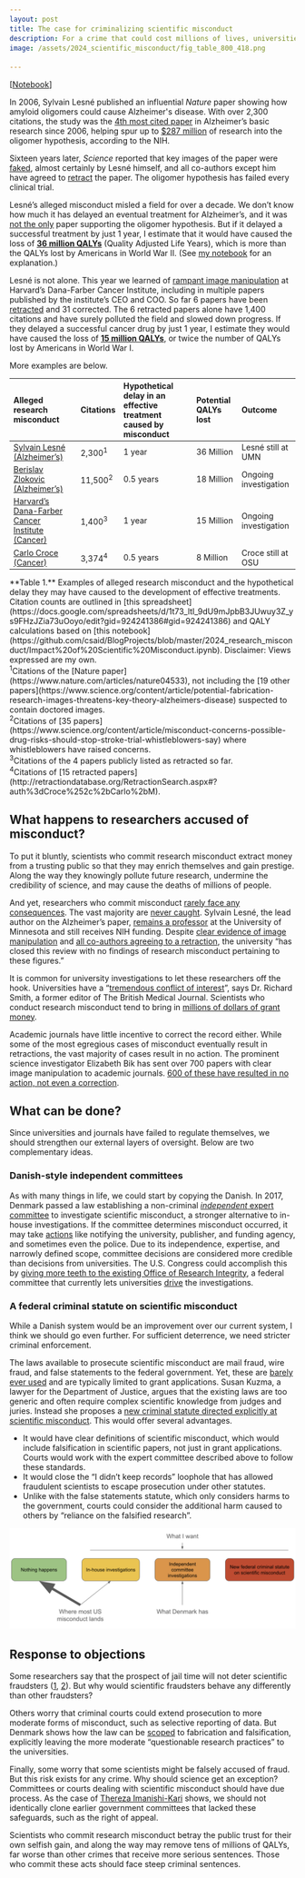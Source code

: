 ```yaml
---
layout: post
title: The case for criminalizing scientific misconduct
description: For a crime that could cost millions of lives, universities have failed to police themselves
image: /assets/2024_scientific_misconduct/fig_table_800_418.png

---
```



[[Notebook](https://github.com/csaid/BlogProjects/blob/master/2024_research_misconduct/Impact%20of%20Scientific%20Misconduct.ipynb)]

In 2006, Sylvain Lesné published an influential *Nature* paper showing how amyloid oligomers could cause Alzheimer's disease. With over 2,300 citations, the study was the [4th most cited paper](https://www.science.org/content/article/potential-fabrication-research-images-threatens-key-theory-alzheimers-disease) in Alzheimer’s basic research since 2006, helping spur up to [$287 million](https://www.science.org/content/article/potential-fabrication-research-images-threatens-key-theory-alzheimers-disease) of research into the oligomer hypothesis, according to the NIH.  

Sixteen years later, *Science* reported that key images of the paper were [faked](https://www.science.org/content/article/potential-fabrication-research-images-threatens-key-theory-alzheimers-disease), almost certainly by Lesné himself, and all co-authors except him have agreed to [retract](https://www.science.org/content/article/researchers-plan-retract-landmark-alzheimers-paper-containing-doctored-images) the paper. The oligomer hypothesis has failed every clinical trial.

Lesné’s alleged misconduct misled a field for over a decade. We don’t know how much it has delayed an eventual treatment for Alzheimer’s, and it was [not the only](https://www.science.org/content/blog-post/faked-beta-amyloid-data-what-does-it-mean) paper supporting the oligomer hypothesis. But if it delayed a successful treatment by just 1 year, I estimate that it would have caused the loss of [**36 million QALYs**](https://github.com/csaid/BlogProjects/blob/master/2024_research_misconduct/Impact%20of%20Scientific%20Misconduct.ipynb) (Quality Adjusted Life Years), which is more than the QALYs lost by Americans in World War II. (See [my notebook](https://github.com/csaid/BlogProjects/blob/master/2024_research_misconduct/Impact%20of%20Scientific%20Misconduct.ipynb) for an explanation.)

Lesné is not alone. This year we learned of [rampant image manipulation](https://www.vox.com/future-perfect/24086809/fake-cancer-research-data-scientific-fraud) at Harvard’s Dana-Farber Cancer Institute, including in multiple papers published by the institute’s CEO and COO. So far 6 papers have been [retracted](https://www.statnews.com/2024/01/22/dana-farber-research-retractions-corrections/) and 31 corrected. The 6 retracted papers alone have 1,400 citations and have surely polluted the field and slowed down progress. If they delayed a successful cancer drug by just 1 year, I estimate they would have caused the loss of [**15 million QALYs**](https://github.com/csaid/BlogProjects/blob/master/2024_research_misconduct/Impact%20of%20Scientific%20Misconduct.ipynb), or twice the number of QALYs lost by Americans in World War I. 

More examples are below.


|Alleged research misconduct|Citations|Hypothetical delay in an effective treatment caused by misconduct|Potential QALYs lost|Outcome|
|:-------|:--------|:--------|:--------|:--------|
|[Sylvain Lesné (Alzheimer’s)](https://www.science.org/content/article/potential-fabrication-research-images-threatens-key-theory-alzheimers-disease)|2,300<sup>1</sup>|1 year|36 Million|Lesné still at UMN|
|[Berislav Zlokovic (Alzheimer’s)](https://www.science.org/content/article/misconduct-concerns-possible-drug-risks-should-stop-stroke-trial-whistleblowers-say)|11,500<sup>2</sup>|0.5 years|18 Million|Ongoing investigation|
|[Harvard’s Dana-Farber Cancer Institute (Cancer)](https://www.vox.com/future-perfect/24086809/fake-cancer-research-data-scientific-fraud)|1,400<sup>3</sup>|1 year|15 Million|Ongoing investigation|
|[Carlo Croce (Cancer)](https://www.nytimes.com/2017/03/08/science/cancer-carlo-croce.html)|3,374<sup>4</sup>|0.5 years|8 Million|Croce still at OSU|


<div class="caption">
**Table 1.** Examples of alleged research misconduct and the hypothetical delay they may have caused to the development of effective treatments. Citation counts are outlined in [this spreadsheet](https://docs.google.com/spreadsheets/d/1t73_ltI_9dU9mJpbB3JUwuy3Z_ys9FHzJZia73uOoyo/edit?gid=924241386#gid=924241386) and QALY calculations based on [this notebook](https://github.com/csaid/BlogProjects/blob/master/2024_research_misconduct/Impact%20of%20Scientific%20Misconduct.ipynb). Disclaimer: Views expressed are my own.
<br><sup>1</sup>Citations of the [Nature paper](https://www.nature.com/articles/nature04533), not including the [19 other papers](https://www.science.org/content/article/potential-fabrication-research-images-threatens-key-theory-alzheimers-disease) suspected to contain doctored images.
<br><sup>2</sup>Citations of [35 papers](https://www.science.org/content/article/misconduct-concerns-possible-drug-risks-should-stop-stroke-trial-whistleblowers-say) where whistleblowers have raised concerns.
<br><sup>3</sup>Citations of the 4 papers publicly listed as retracted so far.
<br><sup>4</sup>Citations of [15 retracted papers](http://retractiondatabase.org/RetractionSearch.aspx#?auth%3dCroce%252c%2bCarlo%2bM).
</div>

## What happens to researchers accused of misconduct?
To put it bluntly, scientists who commit research misconduct extract money from a trusting public so that they may enrich themselves and gain prestige. Along the way they knowingly pollute future research, undermine the credibility of science, and may cause the deaths of millions of people. 

And yet, researchers who commit misconduct [rarely face any consequences](https://www.nytimes.com/2014/07/11/opinion/crack-down-on-scientific-fraudsters.html). The vast majority are [never caught](https://www.theguardian.com/commentisfree/2023/aug/09/scientific-misconduct-retraction-watch). Sylvain Lesné, the lead author on the Alzheimer’s paper, [remains a professor](https://www.science.org/content/article/researchers-plan-retract-landmark-alzheimers-paper-containing-doctored-images) at the University of Minnesota and still receives NIH funding. Despite [clear evidence of image manipulation](https://www.science.org/content/article/potential-fabrication-research-images-threatens-key-theory-alzheimers-disease) and [all co-authors agreeing to a retraction](https://www.science.org/content/article/researchers-plan-retract-landmark-alzheimers-paper-containing-doctored-images), the university “has closed this review with no findings of research misconduct pertaining to these figures.” 

It is common for university investigations to let these researchers off the hook. Universities have a “[tremendous conflict of interest](https://www.nytimes.com/2017/03/08/science/cancer-carlo-croce.html)”, says Dr. Richard Smith, a former editor of The British Medical Journal. Scientists who conduct research misconduct tend to bring in [millions of dollars of grant money](https://journals.sagepub.com/doi/abs/10.1111/j.1748-720X.2005.tb00498.x). 

Academic journals have little incentive to correct the record either. While some of the most egregious cases of misconduct eventually result in retractions, the vast majority of cases result in no action. The prominent science investigator Elizabeth Bik has sent over 700 papers with clear image manipulation to academic journals. [600 of these have resulted in no action, not even a correction](https://www.nytimes.com/2017/03/08/science/cancer-carlo-croce.html). 

## What can be done?
Since universities and journals have failed to regulate themselves, we should strengthen our external layers of oversight. Below are two complementary ideas.

### Danish-style independent committees
As with many things in life, we could start by copying the Danish. In 2017, Denmark passed a law establishing a non-criminal [*independent* expert committee](https://ufm.dk/en/research-and-innovation/councils-and-commissions/The-Danish-Board-on-Research-Misconduct) to investigate scientific misconduct, a stronger alternative to in-house investigations. If the committee determines misconduct occurred, it may take [actions](https://dg.dk/en/research-integrity/) like notifying the university, publisher, and funding agency, and sometimes even the police. Due to its independence, expertise, and narrowly defined scope, committee decisions are considered more credible than decisions from universities. The U.S. Congress could accomplish this by [giving more teeth to the existing Office of Research Integrity](https://www.nytimes.com/2014/07/11/opinion/crack-down-on-scientific-fraudsters.html), a federal committee that currently lets universities [drive](https://www.science.org/doi/10.1126/science.adn9352) the investigations.  

### A federal criminal statute on scientific misconduct
While a Danish system would be an improvement over our current system, I think we should go even further. For sufficient deterrence, we need stricter criminal enforcement.

The laws available to prosecute scientific misconduct are mail fraud, wire fraud, and false statements to the federal government. Yet, these are [barely ever used](https://en.wikipedia.org/wiki/List_of_scientific_misconduct_incidents) and are typically limited to grant applications. Susan Kuzma, a lawyer for the Department of Justice, argues that the existing laws are too generic and often require complex scientific knowledge from judges and juries. Instead she proposes a [new criminal statute directed explicitly at scientific misconduct](https://repository.law.umich.edu/cgi/viewcontent.cgi?article=1738&context=mjlr). This would offer several advantages.

* It would have clear definitions of scientific misconduct, which would include falsification in scientific papers, not just in grant applications. Courts would work with the expert committee described above to follow these standards.
* It would close the “I didn’t keep records” loophole that has allowed fraudulent scientists to escape prosecution under other statutes.
* Unlike with the false statements statute, which only considers harms to the government, courts could consider the additional harm caused to others by “reliance on the falsified research”.


<img src="/assets/2024_scientific_misconduct/fig1.png">

## Response to objections
Some researchers say that the prospect of jail time will not deter scientific fraudsters ([1](https://journals.sagepub.com/doi/pdf/10.1177/1745691612460687), [2](https://ecommons.aku.edu/cgi/viewcontent.cgi?article=1192&context=pakistan_fhs_mc_women_childhealth_paediatr)). But why would scientific fraudsters behave any differently than other fraudsters?

Others worry that criminal courts could extend prosecution to more moderate forms of misconduct, such as selective reporting of data. But Denmark shows how the law can be [scoped](https://ufm.dk/en/research-and-innovation/councils-and-commissions/The-Danish-Board-on-Research-Misconduct) to fabrication and falsification, explicitly leaving the more moderate “questionable research practices” to the universities.

Finally, some worry that some scientists might be falsely accused of fraud. But this risk exists for any crime. Why should science get an exception? Committees or courts dealing with scientific misconduct should have due process. As the case of [Thereza Imanishi-Kari](https://en.wikipedia.org/wiki/Thereza_Imanishi-Kari) shows, we should not identically clone earlier government committees that lacked these safeguards, such as the right of appeal.

Scientists who commit research misconduct betray the public trust for their own selfish gain, and along the way may remove tens of millions of QALYs, far worse than other crimes that receive more serious sentences. Those who commit these acts should face steep criminal sentences. 
